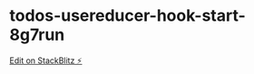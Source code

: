 # todos-usereducer-hook-start-8g7run

[Edit on StackBlitz ⚡️](https://stackblitz.com/edit/todos-usereducer-hook-start-8g7run)